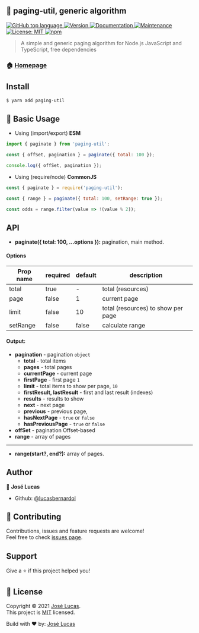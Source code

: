 <h2>📘 paging-util, generic algorithm</h2>

<p>
  <a href="https://github.com/lucasbernardol/paging-util#readme" target="_blank">
    <img alt="GitHub top language" src="https://img.shields.io/github/languages/top/lucasbernardol/paging-util" />
  </a>
  <a href="https://www.npmjs.com/package/paging-util" target="_blank">
    <img alt="Version" src="https://img.shields.io/npm/v/paging-util.svg">
  </a>
  <a href="https://github.com/lucasbernardol/paging-util#readme" target="_blank">
    <img alt="Documentation" src="https://img.shields.io/badge/documentation-yes-brightgreen.svg" />
  </a>
  <a href="https://github.com/lucasbernardol/paging-util/graphs/commit-activity" target="_blank">
    <img alt="Maintenance" src="https://img.shields.io/badge/Maintained%3F-yes-green.svg" />
  </a>
  <a href="https://github.com/lucasbernardol/paging-util/blob/master/LICENSE" target="_blank">
    <img alt="License: MIT" src="https://img.shields.io/github/license/lucasbernardol/paging-util" />
  </a>
  <a href="https://github.com/lucasbernardol/paging-util#readme" target="_blank">
    <img alt="npm" src="https://img.shields.io/npm/dm/paging-util">
  </a>
</p>

> A simple and generic paging algorithm for
> Node.js JavaScript and TypeScript, free dependencies

### 🏠 [Homepage](https://github.com/lucasbernardol/paging-util#readme)

## Install

```bash
$ yarn add paging-util
```

## :file_folder: Basic Usage

- Using (import/export) **ESM**

```javascript
import { paginate } from 'paging-util';

const { offSet, pagination } = paginate({ total: 100 });

console.log({ offSet, pagination });
```

- Using (require/node) **CommonJS**

```javascript
const { paginate } = require('paging-util');

const { range } = paginate({ total: 100, setRange: true });

const odds = range.filter(value => !(value % 2));
```

## API

- **paginate({ total: 100, ...options }):** pagination, main method.

#### Options

| Prop name | required | default | description                        |
| --------- | -------- | ------- | ---------------------------------- |
| total     | true     | -       | total (resources)                  |
| page      | false    | 1       | current page                       |
| limit     | false    | 10      | total (resources) to show per page |
| setRange  | false    | false   | calculate range                    |

#### Output:

- **pagination** - pagination `object`
  - **total** - total items
  - **pages** - total pages
  - **currentPage** - current page
  - **firstPage** - first page `1`
  - **limit** - total items to show per page, `10`
  - **firstResult, lastResult** - first and last result (indexes)
  - **results** - results to show
  - **next** - next page
  - **previous** - previous page,
  - **hasNextPage** - `true` or `false`
  - **hasPreviousPage** - `true` or `false`
- **offSet** - pagination Offset-based
- **range** - array of pages

---

- **range(start?, end?):** array of pages.

## Author

👤 **José Lucas**

- Github: [@lucasbernardol](https://github.com/lucasbernardol)

## :open_hands: Contributing

Contributions, issues and feature requests are welcome!<br />Feel free to check [issues page](https://github.com/lucasbernardol/paging-util/issues).

## Support

Give a ⭐️ if this project helped you!

## 📝 License

Copyright © 2021 [José Lucas](https://github.com/lucasbernardol).
<br />
This project is [MIT](https://github.com/lucasbernardol/paging-util/blob/master/LICENSE) licensed.

Build with ❤️ by: [José Lucas](https://github.com/lucasbernardol)
